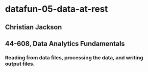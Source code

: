 # datafun-05-data-at-rest

## Christian Jackson

## 44-608, Data Analytics Fundamentals

### Reading from data files, processing the data, and writing output files. 
